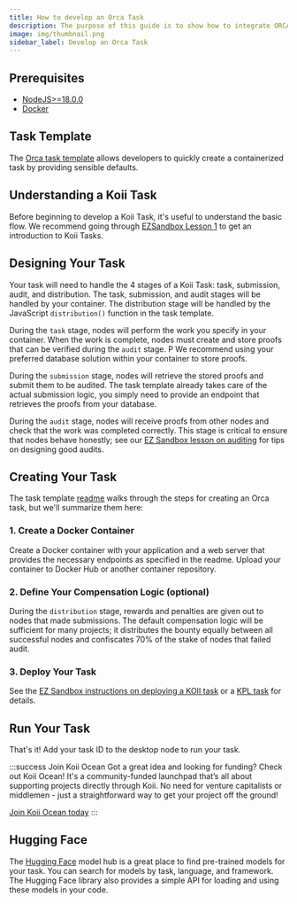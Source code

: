 ```yaml
---
title: How to develop an Orca Task
description: The purpose of this guide is to show how to integrate ORCA with Koii. Basically we will be focusing and simplifying so that developer can come to this guide, they can start developing and running KOII-ORCA task.
image: img/thumbnail.png
sidebar_label: Develop an Orca Task
---
```


## Prerequisites

- [NodeJS>=18.0.0](https://nodejs.org/en)
- [Docker](https://docs.docker.com/)

## Task Template

The [Orca task template](https://github.com/koii-network/orca-task-template) allows developers to quickly create a containerized task by providing sensible defaults.

## Understanding a Koii Task

Before beginning to develop a Koii Task, it's useful to understand the basic flow. We recommend going through [EZSandbox Lesson 1](https://github.com/koii-network/ezsandbox/tree/main/Lesson%201) to get an introduction to Koii Tasks.

## Designing Your Task

Your task will need to handle the 4 stages of a Koii Task: task, submission, audit, and distribution. The task, submission, and audit stages will be handled by your container. The distribution stage will be handled by the JavaScript `distribution()` function in the task template.

During the `task` stage, nodes will perform the work you specify in your container. When the work is complete, nodes must create and store proofs that can be verified during the `audit` stage. P We recommend using your preferred database solution within your container to store proofs.

During the `submission` stage, nodes will retrieve the stored proofs and submit them to be audited. The task template already takes care of the actual submission logic, you simply need to provide an endpoint that retrieves the proofs from your database.

During the `audit` stage, nodes will receive proofs from other nodes and check that the work was completed correctly. This stage is critical to ensure that nodes behave honestly; see our [EZ Sandbox lesson on auditing](https://github.com/koii-network/ezsandbox/tree/main/Lesson%204) for tips on designing good audits.

## Creating Your Task

The task template [readme](https://github.com/koii-network/orca-task-template/blob/main/README.md) walks through the steps for creating an Orca task, but we'll summarize them here:

### 1. Create a Docker Container

Create a Docker container with your application and a web server that provides the necessary endpoints as specified in the readme. Upload your container to Docker Hub or another container repository.

### 2. Define Your Compensation Logic (optional)

During the `distribution` stage, rewards and penalties are given out to nodes that made submissions. The default compensation logic will be sufficient for many projects; it distributes the bounty equally between all successful nodes and confiscates 70% of the stake of nodes that failed audit.

### 3. Deploy Your Task

See the [EZ Sandbox instructions on deploying a KOII task](https://github.com/koii-network/ezsandbox/blob/main/Lesson%201/PartIV.md#deploying-a-task) or a [KPL task](https://github.com/koii-network/ezsandbox/blob/main/Lesson%206/PartII.md) for details.

## Run Your Task

That's it! Add your task ID to the desktop node to run your task.

:::success Join Koii Ocean
Got a great idea and looking for funding? Check out Koii Ocean! It's a community-funded launchpad that’s all about supporting projects directly through Koii. No need for venture capitalists or middlemen - just a straightforward way to get your project off the ground!

[Join Koii Ocean today](https://www.koii.network/ocean)
:::

## Hugging Face

The [Hugging Face](https://huggingface.co/) model hub is a great place to find pre-trained models for your task. You can search for models by task, language, and framework. The Hugging Face library also provides a simple API for loading and using these models in your code.
